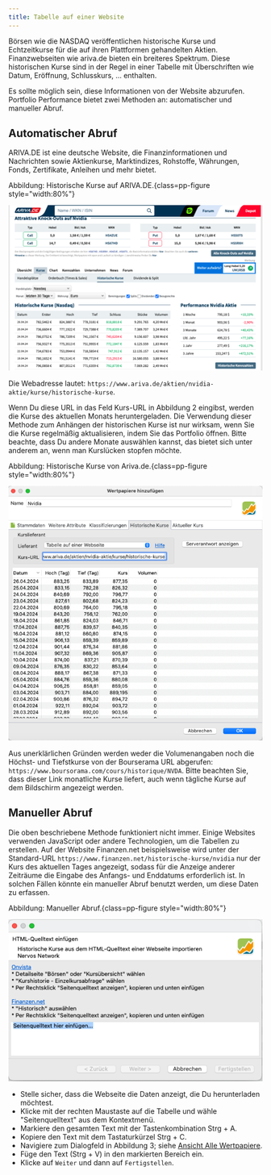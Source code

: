 ```yaml
---
title: Tabelle auf einer Website
---
```


Börsen wie die NASDAQ veröffentlichen historische Kurse und Echtzeitkurse für die auf ihren Plattformen gehandelten Aktien.  Finanzwebseiten wie ariva.de bieten ein breiteres Spektrum. Diese historischen Kurse sind in der Regel in einer Tabelle mit Überschriften wie Datum, Eröffnung, Schlusskurs, ... enthalten.

Es sollte möglich sein, diese Informationen von der Website abzurufen. Portfolio Performance bietet zwei Methoden an: automatischer und manueller Abruf.

## Automatischer Abruf

ARIVA.DE ist eine deutsche Website, die Finanzinformationen und Nachrichten sowie Aktienkurse, Marktindizes, Rohstoffe, Währungen, Fonds, Zertifikate, Anleihen und mehr bietet.

Abbildung: Historische Kurse auf ARIVA.DE.{class=pp-figure style="width:80%"}

![](images/website-ariva.png)


Die Webadresse lautet:
`https://www.ariva.de/aktien/nvidia-aktie/kurse/historische-kurse`.

Wenn Du diese URL in das Feld Kurs-URL in Abbildung 2 eingibst, werden die Kurse des aktuellen Monats heruntergeladen. 
Die Verwendung dieser Methode zum Anhängen der historischen Kurse ist nur wirksam, wenn Sie die Kurse regelmäßig aktualisieren, indem Sie das Portfolio öffnen.
Bitte beachte, dass Du andere Monate auswählen kannst, das bietet sich unter anderem an, wenn man Kurslücken stopfen möchte.

Abbildung: Historische Kurse von Ariva.de.{class=pp-figure style="width:80%"}

![](images/tabelle-ariva.png)

Aus unerklärlichen Gründen werden weder die Volumenangaben noch die Höchst- und Tiefstkurse von der Bourserama URL abgerufen: `https://www.boursorama.com/cours/historique/NVDA`.
Bitte beachten Sie, dass dieser Link monatliche Kurse liefert, auch wenn tägliche Kurse auf dem Bildschirm angezeigt werden.

## Manueller Abruf

Die oben beschriebene Methode funktioniert nicht immer. Einige Websites verwenden JavaScript oder andere Technologien, um die Tabellen zu erstellen.
Auf der Website Finanzen.net beispielsweise wird unter der Standard-URL `https://www.finanzen.net/historische-kurse/nvidia` nur der Kurs des aktuellen Tages angezeigt, sodass für die Anzeige anderer Zeiträume die Eingabe des Anfangs- und Enddatums erforderlich ist. In solchen Fällen könnte ein manueller Abruf benutzt werden, um diese Daten zu erfassen.


Abbildung: Manueller Abruf.{class=pp-figure style="width:80%"}

![](images/kurs-import-von-html.png)

- Stelle sicher, dass die Webseite die Daten anzeigt, die Du herunterladen möchtest.
- Klicke mit der rechten Maustaste auf die Tabelle und wähle "Seitenquelltext" aus dem Kontextmenü.
- Markiere den gesamten Text mit der Tastenkombination Strg + A.
- Kopiere den Text mit dem Tastaturkürzel Strg + C.
- Navigiere zum Dialogfeld in Abbildung 3; siehe [Ansicht Alle Wertpapiere](../../reference/view/securities/all-securities.md#bottom-panel).
- Füge den Text (Strg + V) in den markierten Bereich ein.
- Klicke auf `Weiter` und dann auf `Fertigstellen`.